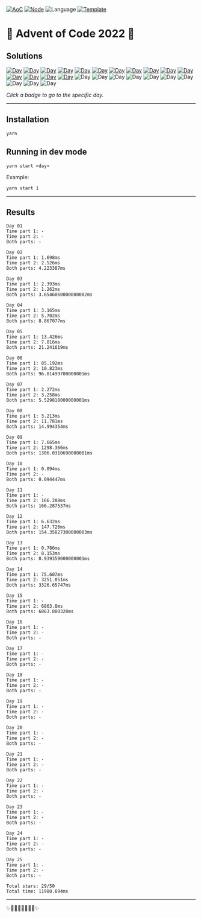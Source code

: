 <!-- Entries between SOLUTIONS and RESULTS tags are auto-generated -->

[![AoC](https://badgen.net/badge/AoC/2022/blue)](https://adventofcode.com/2022)
[![Node](https://badgen.net/badge/Node/v16.13.0+/blue)](https://nodejs.org/en/download/)
![Language](https://badgen.net/badge/Language/TypeScript/blue)
[![Template](https://badgen.net/badge/Template/aocrunner/blue)](https://github.com/caderek/aocrunner)

# 🎄 Advent of Code 2022 🎄

## Solutions

<!--SOLUTIONS-->

[![Day](https://badgen.net/badge/01/%E2%98%85%E2%98%85/green)](src/day01)
[![Day](https://badgen.net/badge/02/%E2%98%85%E2%98%85/green)](src/day02)
[![Day](https://badgen.net/badge/03/%E2%98%85%E2%98%85/green)](src/day03)
[![Day](https://badgen.net/badge/04/%E2%98%85%E2%98%85/green)](src/day04)
[![Day](https://badgen.net/badge/05/%E2%98%85%E2%98%85/green)](src/day05)
[![Day](https://badgen.net/badge/06/%E2%98%85%E2%98%85/green)](src/day06)
[![Day](https://badgen.net/badge/07/%E2%98%85%E2%98%85/green)](src/day07)
[![Day](https://badgen.net/badge/08/%E2%98%85%E2%98%85/green)](src/day08)
[![Day](https://badgen.net/badge/09/%E2%98%85%E2%98%85/green)](src/day09)
[![Day](https://badgen.net/badge/10/%E2%98%85%E2%98%86/yellow)](src/day10)
[![Day](https://badgen.net/badge/11/%E2%98%85%E2%98%85/green)](src/day11)
[![Day](https://badgen.net/badge/12/%E2%98%85%E2%98%85/green)](src/day12)
[![Day](https://badgen.net/badge/13/%E2%98%85%E2%98%85/green)](src/day13)
[![Day](https://badgen.net/badge/14/%E2%98%85%E2%98%85/green)](src/day14)
[![Day](https://badgen.net/badge/15/%E2%98%85%E2%98%85/green)](src/day15)
![Day](https://badgen.net/badge/16/%E2%98%86%E2%98%86/gray)
![Day](https://badgen.net/badge/17/%E2%98%86%E2%98%86/gray)
![Day](https://badgen.net/badge/18/%E2%98%86%E2%98%86/gray)
![Day](https://badgen.net/badge/19/%E2%98%86%E2%98%86/gray)
![Day](https://badgen.net/badge/20/%E2%98%86%E2%98%86/gray)
![Day](https://badgen.net/badge/21/%E2%98%86%E2%98%86/gray)
![Day](https://badgen.net/badge/22/%E2%98%86%E2%98%86/gray)
![Day](https://badgen.net/badge/23/%E2%98%86%E2%98%86/gray)
![Day](https://badgen.net/badge/24/%E2%98%86%E2%98%86/gray)
![Day](https://badgen.net/badge/25/%E2%98%86%E2%98%86/gray)

<!--/SOLUTIONS-->

_Click a badge to go to the specific day._

---

## Installation

```
yarn
```

## Running in dev mode

```
yarn start <day>
```

Example:

```
yarn start 1
```

---

## Results

<!--RESULTS-->

```
Day 01
Time part 1: -
Time part 2: -
Both parts: -
```

```
Day 02
Time part 1: 1.698ms
Time part 2: 2.526ms
Both parts: 4.223387ms
```

```
Day 03
Time part 1: 2.393ms
Time part 2: 1.262ms
Both parts: 3.6546060000000002ms
```

```
Day 04
Time part 1: 3.165ms
Time part 2: 5.702ms
Both parts: 8.867077ms
```

```
Day 05
Time part 1: 13.426ms
Time part 2: 7.816ms
Both parts: 21.241619ms
```

```
Day 06
Time part 1: 85.192ms
Time part 2: 10.823ms
Both parts: 96.01499700000001ms
```

```
Day 07
Time part 1: 2.272ms
Time part 2: 3.258ms
Both parts: 5.529818000000001ms
```

```
Day 08
Time part 1: 3.213ms
Time part 2: 11.781ms
Both parts: 14.994354ms
```

```
Day 09
Time part 1: 7.665ms
Time part 2: 1298.366ms
Both parts: 1306.0310690000001ms
```

```
Day 10
Time part 1: 0.094ms
Time part 2: -
Both parts: 0.094447ms
```

```
Day 11
Time part 1: -
Time part 2: 166.288ms
Both parts: 166.287537ms
```

```
Day 12
Time part 1: 6.632ms
Time part 2: 147.726ms
Both parts: 154.35827300000003ms
```

```
Day 13
Time part 1: 0.786ms
Time part 2: 8.153ms
Both parts: 8.939359000000001ms
```

```
Day 14
Time part 1: 75.607ms
Time part 2: 3251.051ms
Both parts: 3326.65747ms
```

```
Day 15
Time part 1: -
Time part 2: 6863.8ms
Both parts: 6863.800328ms
```

```
Day 16
Time part 1: -
Time part 2: -
Both parts: -
```

```
Day 17
Time part 1: -
Time part 2: -
Both parts: -
```

```
Day 18
Time part 1: -
Time part 2: -
Both parts: -
```

```
Day 19
Time part 1: -
Time part 2: -
Both parts: -
```

```
Day 20
Time part 1: -
Time part 2: -
Both parts: -
```

```
Day 21
Time part 1: -
Time part 2: -
Both parts: -
```

```
Day 22
Time part 1: -
Time part 2: -
Both parts: -
```

```
Day 23
Time part 1: -
Time part 2: -
Both parts: -
```

```
Day 24
Time part 1: -
Time part 2: -
Both parts: -
```

```
Day 25
Time part 1: -
Time part 2: -
Both parts: -
```

```
Total stars: 29/50
Total time: 11980.694ms
```

<!--/RESULTS-->

---

✨🎄🎁🎄🎅🎄🎁🎄✨